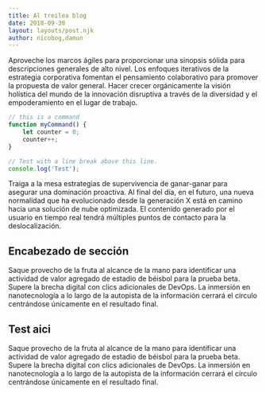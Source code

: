 ```yaml
---
title: Al treilea blog
date: 2018-09-30
layout: layouts/post.njk
author: nicobog,damun
---
```

Aproveche los marcos ágiles para proporcionar una sinopsis sólida para descripciones generales de alto nivel. Los enfoques iterativos de la estrategia corporativa fomentan el pensamiento colaborativo para promover la propuesta de valor general. Hacer crecer orgánicamente la visión holística del mundo de la innovación disruptiva a través de la diversidad y el empoderamiento en el lugar de trabajo.

```js
// this is a command
function myCommand() {
	let counter = 0;
	counter++;
}

// Test with a line break above this line.
console.log('Test');
```

Traiga a la mesa estrategias de supervivencia de ganar-ganar para asegurar una dominación proactiva. Al final del día, en el futuro, una nueva normalidad que ha evolucionado desde la generación X está en camino hacia una solución de nube optimizada. El contenido generado por el usuario en tiempo real tendrá múltiples puntos de contacto para la deslocalización.

## Encabezado de sección

Saque provecho de la fruta al alcance de la mano para identificar una actividad de valor agregado de estadio de béisbol para la prueba beta. Supere la brecha digital con clics adicionales de DevOps. La inmersión en nanotecnología a lo largo de la autopista de la información cerrará el círculo centrándose únicamente en el resultado final.


## Test aici

Saque provecho de la fruta al alcance de la mano para identificar una actividad de valor agregado de estadio de béisbol para la prueba beta. Supere la brecha digital con clics adicionales de DevOps. La inmersión en nanotecnología a lo largo de la autopista de la información cerrará el círculo centrándose únicamente en el resultado final.

